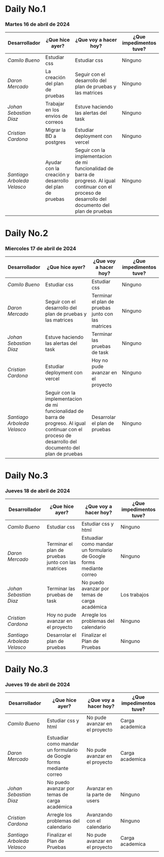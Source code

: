 # Daily No.1
### Martes 16 de abril de 2024

| Desarrollador | ¿Que hice ayer? | ¿Que voy a hacer hoy? | ¿Que impedimentos tuve? |
|-----------|-----------|-----------|-----------|
|*Camilo Bueno*   | Estudiar css| Estudiar css|Ninguno |
|*Daron Mercado* |La creación del plan de pruebas|Seguir con el desarrollo del plan de pruebas y las matrices | Ninguno |
| *Johan Sebastian Diaz*  | Trabajar en los envios de correos |Estuve haciendo las alertas del task | Ninguno|
| *Cristian Cardona*   | Migrar la BD a postgres| Estudiar deployment con vercel | Ninguno|
| *Santiago Arboleda Velasco*  |Ayudar con la creación y desarrollo del plan de pruebas|Seguir con la implementacion de mi funcionalidad de barra de progreso. Al igual continuar con el proceso de desarrollo del documento del plan de pruebas|Ninguno |


# Daily No.2
### Miercoles 17 de abril de 2024

| Desarrollador | ¿Que hice ayer? | ¿Que voy a hacer hoy? | ¿Que impedimentos tuve? |
|-----------|-----------|-----------|-----------|
|*Camilo Bueno*   | Estudiar css| Estudiar css|Ninguno |
|*Daron Mercado* |Seguir con el desarrollo del plan de pruebas y las matrices| Terminar el plan de pruebas junto con las matrices| Ninguno |
| *Johan Sebastian Diaz*  | Estuve haciendo las alertas del task | Terminar las pruebas de task | Ninguno|
| *Cristian Cardona*   | Estudiar deployment con vercel| Hoy no pude avanzar en el proyecto | Ninguno|
| *Santiago Arboleda Velasco*  |Seguir con la implementacion de mi funcionalidad de barra de progreso. Al igual continuar con el proceso de desarrollo del documento del plan de pruebas|Desarrolar el plan de pruebas|Ninguno |


# Daily No.3
### Jueves 18 de abril de 2024

| Desarrollador | ¿Que hice ayer? | ¿Que voy a hacer hoy? | ¿Que impedimentos tuve? |
|-----------|-----------|-----------|-----------|
|*Camilo Bueno*   | Estudiar css| Estudiar css y html|Ninguno |
|*Daron Mercado* |Terminar el plan de pruebas junto con las matrices|Estuadiar como mandar un formulario de Google forms mediante correo| Ninguno |
| *Johan Sebastian Diaz*  | Terminar las pruebas de task |No puedo avanzar por temas de carga académica| Los trabajos|
| *Cristian Cardona*   |Hoy no pude avanzar en el proyecto|Arregle los problemas del calendario| Ninguno|
| *Santiago Arboleda Velasco*  |Desarrolar el plan de pruebas|Finalizar el Plan de Pruebas|Ninguno |

# Daily No.3
### Jueves 19 de abril de 2024

| Desarrollador | ¿Que hice ayer? | ¿Que voy a hacer hoy? | ¿Que impedimentos tuve? |
|-----------|-----------|-----------|-----------|
|*Camilo Bueno*   | Estudiar css y html| No pude avanzar en el proyecto |Carga academica |
|*Daron Mercado* |Estuadiar como mandar un formulario de Google forms mediante correo|No pude avanzar en el proyecto| Carga academica |
| *Johan Sebastian Diaz*  | No puedo avanzar por temas de carga académica |Avanzar en la parte de users| Ninguno |
| *Cristian Cardona*   |Arregle los problemas del calendario|Avanzando con el calendario| Ninguno|
| *Santiago Arboleda Velasco*  |Finalizar el Plan de Pruebas|No pude avanzar en el proyecto|Carga academica |